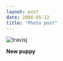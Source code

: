 ```yaml
---
layout: post
date: 2008-05-12
title: "Photo post"
---
```

![travisj](/images/5cbb47080b268d042776000aefc964212a2b397670b54e0a25673497f3018f22.jpg)

<b>New puppy</b>